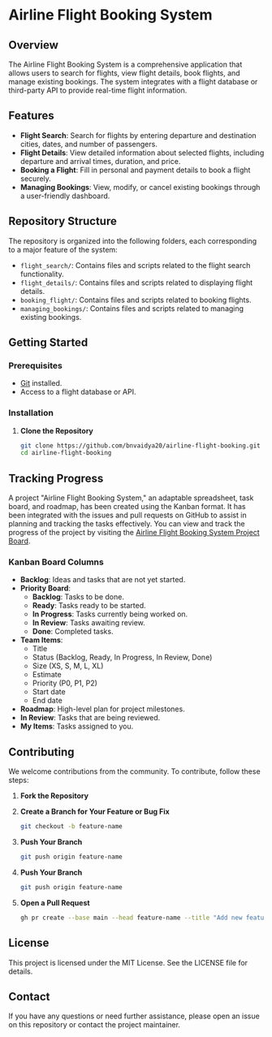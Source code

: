 # Airline Flight Booking System

## Overview

The Airline Flight Booking System is a comprehensive application that allows users to search for flights, view flight details, book flights, and manage existing bookings. The system integrates with a flight database or third-party API to provide real-time flight information.

## Features

- **Flight Search**: Search for flights by entering departure and destination cities, dates, and number of passengers.
- **Flight Details**: View detailed information about selected flights, including departure and arrival times, duration, and price.
- **Booking a Flight**: Fill in personal and payment details to book a flight securely.
- **Managing Bookings**: View, modify, or cancel existing bookings through a user-friendly dashboard.

## Repository Structure

The repository is organized into the following folders, each corresponding to a major feature of the system:

- `flight_search/`: Contains files and scripts related to the flight search functionality.
- `flight_details/`: Contains files and scripts related to displaying flight details.
- `booking_flight/`: Contains files and scripts related to booking flights.
- `managing_bookings/`: Contains files and scripts related to managing existing bookings.

## Getting Started

### Prerequisites

- [Git](https://git-scm.com/) installed.
- Access to a flight database or API.

### Installation

1. **Clone the Repository**
   ```bash
   git clone https://github.com/bnvaidya20/airline-flight-booking.git
   cd airline-flight-booking

## Tracking Progress

A project "Airline Flight Booking System," an adaptable spreadsheet, task board, and roadmap, has been created using the Kanban format. It has been integrated with the issues and pull requests on GitHub to assist in planning and tracking the tasks effectively. You can view and track the progress of the project by visiting the [Airline Flight Booking System Project Board](https://github.com/users/bnvaidya20/projects/6).

### Kanban Board Columns

- **Backlog**: Ideas and tasks that are not yet started.
- **Priority Board**:
  - **Backlog**: Tasks to be done.
  - **Ready**: Tasks ready to be started.
  - **In Progress**: Tasks currently being worked on.
  - **In Review**: Tasks awaiting review.
  - **Done**: Completed tasks.
- **Team Items**:
  - Title
  - Status (Backlog, Ready, In Progress, In Review, Done)
  - Size (XS, S, M, L, XL)
  - Estimate
  - Priority (P0, P1, P2)
  - Start date
  - End date
- **Roadmap**: High-level plan for project milestones.
- **In Review**: Tasks that are being reviewed.
- **My Items**: Tasks assigned to you.

## Contributing

We welcome contributions from the community. To contribute, follow these steps:

1. **Fork the Repository**

2. **Create a Branch for Your Feature or Bug Fix**
   ```bash
   git checkout -b feature-name

3. **Push Your Branch**
   ```bash
   git push origin feature-name

4. **Push Your Branch**
   ```bash
   git push origin feature-name

5. **Open a Pull Request**
   ```bash
   gh pr create --base main --head feature-name --title "Add new feature" --body "Description of the new feature added"

## License
This project is licensed under the MIT License. See the LICENSE file for details.

## Contact
If you have any questions or need further assistance, please open an issue on this repository or contact the project maintainer.

